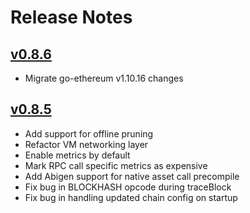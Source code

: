 # Release Notes

## [v0.8.6](https://github.com/lasthyphen/dijethh/releases/tag/v0.8.6)

- Migrate go-ethereum v1.10.16 changes

## [v0.8.5](https://github.com/lasthyphen/dijethh/releases/tag/v0.8.5)

- Add support for offline pruning
- Refactor VM networking layer
- Enable metrics by default
- Mark RPC call specific metrics as expensive
- Add Abigen support for native asset call precompile
- Fix bug in BLOCKHASH opcode during traceBlock
- Fix bug in handling updated chain config on startup
